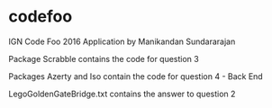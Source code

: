 # codefoo
IGN Code Foo 2016 Application by Manikandan Sundararajan

Package Scrabble contains the code for question 3

Packages Azerty and Iso contain the code for question 4 - Back End

LegoGoldenGateBridge.txt contains the answer to question 2
